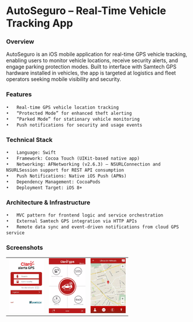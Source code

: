 # AutoSeguro – Real-Time Vehicle Tracking App

### Overview
AutoSeguro is an iOS mobile application for real-time GPS vehicle tracking, enabling users to monitor vehicle locations, receive security alerts, and engage parking protection modes. Built to interface with Samtech GPS hardware installed in vehicles, the app is targeted at logistics and fleet operators seeking mobile visibility and security.

### Features
	•	Real-time GPS vehicle location tracking
	•	“Protected Mode” for enhanced theft alerting
	•	“Parked Mode” for stationary vehicle monitoring
	•	Push notifications for security and usage events

### Technical Stack
	•	Language: Swift
	•	Framework: Cocoa Touch (UIKit-based native app)
	•	Networking: AFNetworking (v2.6.3) – NSURLConnection and NSURLSession support for REST API consumption
	•	Push Notifications: Native iOS Push (APNs)
	•	Dependency Management: CocoaPods
	•	Deployment Target: iOS 8+

### Architecture & Infrastructure
	•	MVC pattern for frontend logic and service orchestration
	•	External Samtech GPS integration via HTTP APIs
	•	Remote data sync and event-driven notifications from cloud GPS service

### Screenshots
<table>
  <tr>
	<td><img src="./../assets/claro-gps/screen-0.webp" alt="App" height="150"></td>
	<td><img src="./../assets/claro-gps/screen-1.webp" alt="App" height="150"></td>
	<td><img src="./../assets/claro-gps/screen-2.webp" alt="App" height="150"></td>
  </tr>
</table>